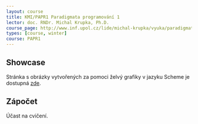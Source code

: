 ```yaml
---
layout: course
title: KMI/PAPR1 Paradigmata programování 1
lector: doc. RNDr. Michal Krupka, Ph.D.
course_page: http://www.inf.upol.cz/lide/michal-krupka/vyuka/paradigmata-programovani-1
types: [course, winter]
course: PAPR1
---
```

## Showcase
Stránka s obrázky vytvořených za pomoci želvý grafiky v jazyku Scheme je dostupná [zde](/teaching/PAPR1/showcase).

## Zápočet
Účast na cvičení.
